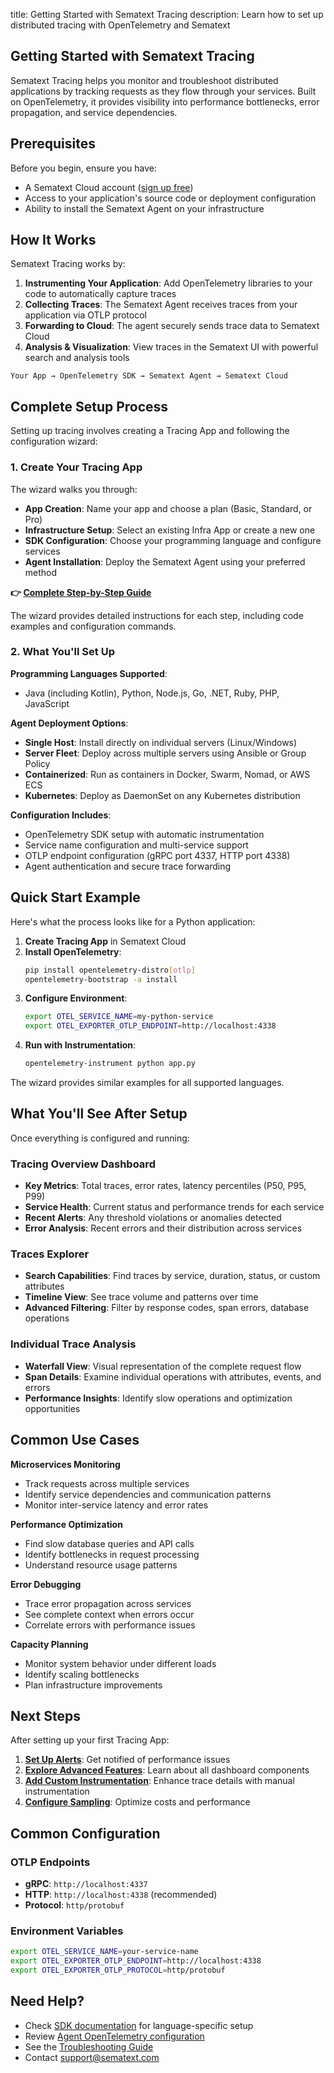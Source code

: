 title: Getting Started with Sematext Tracing
description: Learn how to set up distributed tracing with OpenTelemetry and Sematext

## Getting Started with Sematext Tracing

Sematext Tracing helps you monitor and troubleshoot distributed applications by tracking requests as they flow through your services. Built on OpenTelemetry, it provides visibility into performance bottlenecks, error propagation, and service dependencies.

## Prerequisites

Before you begin, ensure you have:

- A Sematext Cloud account ([sign up free](https://apps.sematext.com/ui/registration))
- Access to your application's source code or deployment configuration
- Ability to install the Sematext Agent on your infrastructure

## How It Works

Sematext Tracing works by:

1. **Instrumenting Your Application**: Add OpenTelemetry libraries to your code to automatically capture traces
2. **Collecting Traces**: The Sematext Agent receives traces from your application via OTLP protocol
3. **Forwarding to Cloud**: The agent securely sends trace data to Sematext Cloud
4. **Analysis & Visualization**: View traces in the Sematext UI with powerful search and analysis tools

```
Your App → OpenTelemetry SDK → Sematext Agent → Sematext Cloud
```

## Complete Setup Process

Setting up tracing involves creating a Tracing App and following the configuration wizard:

### 1. Create Your Tracing App
The wizard walks you through:
- **App Creation**: Name your app and choose a plan (Basic, Standard, or Pro)
- **Infrastructure Setup**: Select an existing Infra App or create a new one
- **SDK Configuration**: Choose your programming language and configure services
- **Agent Installation**: Deploy the Sematext Agent using your preferred method

**👉 [Complete Step-by-Step Guide](/docs/tracing/create-tracing-app/)**

The wizard provides detailed instructions for each step, including code examples and configuration commands.

### 2. What You'll Set Up

**Programming Languages Supported**:
- Java (including Kotlin), Python, Node.js, Go, .NET, Ruby, PHP, JavaScript

**Agent Deployment Options**:
- **Single Host**: Install directly on individual servers (Linux/Windows)
- **Server Fleet**: Deploy across multiple servers using Ansible or Group Policy  
- **Containerized**: Run as containers in Docker, Swarm, Nomad, or AWS ECS
- **Kubernetes**: Deploy as DaemonSet on any Kubernetes distribution

**Configuration Includes**:
- OpenTelemetry SDK setup with automatic instrumentation
- Service name configuration and multi-service support
- OTLP endpoint configuration (gRPC port 4337, HTTP port 4338)
- Agent authentication and secure trace forwarding

## Quick Start Example

Here's what the process looks like for a Python application:

1. **Create Tracing App** in Sematext Cloud
2. **Install OpenTelemetry**:
   ```bash
   pip install opentelemetry-distro[otlp]
   opentelemetry-bootstrap -a install
   ```
3. **Configure Environment**:
   ```bash
   export OTEL_SERVICE_NAME=my-python-service
   export OTEL_EXPORTER_OTLP_ENDPOINT=http://localhost:4338
   ```
4. **Run with Instrumentation**:
   ```bash
   opentelemetry-instrument python app.py
   ```

The wizard provides similar examples for all supported languages.

## What You'll See After Setup

Once everything is configured and running:

### Tracing Overview Dashboard
- **Key Metrics**: Total traces, error rates, latency percentiles (P50, P95, P99)
- **Service Health**: Current status and performance trends for each service
- **Recent Alerts**: Any threshold violations or anomalies detected
- **Error Analysis**: Recent errors and their distribution across services

### Traces Explorer
- **Search Capabilities**: Find traces by service, duration, status, or custom attributes
- **Timeline View**: See trace volume and patterns over time
- **Advanced Filtering**: Filter by response codes, span errors, database operations

### Individual Trace Analysis
- **Waterfall View**: Visual representation of the complete request flow
- **Span Details**: Examine individual operations with attributes, events, and errors
- **Performance Insights**: Identify slow operations and optimization opportunities

## Common Use Cases

**Microservices Monitoring**
- Track requests across multiple services
- Identify service dependencies and communication patterns
- Monitor inter-service latency and error rates

**Performance Optimization**
- Find slow database queries and API calls
- Identify bottlenecks in request processing
- Understand resource usage patterns

**Error Debugging**
- Trace error propagation across services
- See complete context when errors occur
- Correlate errors with performance issues

**Capacity Planning**
- Monitor system behavior under different loads
- Identify scaling bottlenecks
- Plan infrastructure improvements

## Next Steps

After setting up your first Tracing App:

1. **[Set Up Alerts](/docs/tracing/alerts/creating-alerts/)**: Get notified of performance issues
2. **[Explore Advanced Features](/docs/tracing/dashboard/)**: Learn about all dashboard components
3. **[Add Custom Instrumentation](/docs/tracing/sdks/)**: Enhance trace details with manual instrumentation
4. **[Configure Sampling](/docs/tracing/sampling/)**: Optimize costs and performance

## Common Configuration

### OTLP Endpoints
- **gRPC**: `http://localhost:4337`
- **HTTP**: `http://localhost:4338` (recommended)
- **Protocol**: `http/protobuf`

### Environment Variables
```bash
export OTEL_SERVICE_NAME=your-service-name
export OTEL_EXPORTER_OTLP_ENDPOINT=http://localhost:4338
export OTEL_EXPORTER_OTLP_PROTOCOL=http/protobuf
```

## Need Help?

- Check [SDK documentation](/docs/tracing/sdks/) for language-specific setup
- Review [Agent OpenTelemetry configuration](/docs/agents/sematext-agent/opentelemetry/)
- See the [Troubleshooting Guide](/docs/tracing/troubleshooting/)
- Contact [support@sematext.com](mailto:support@sematext.com)
